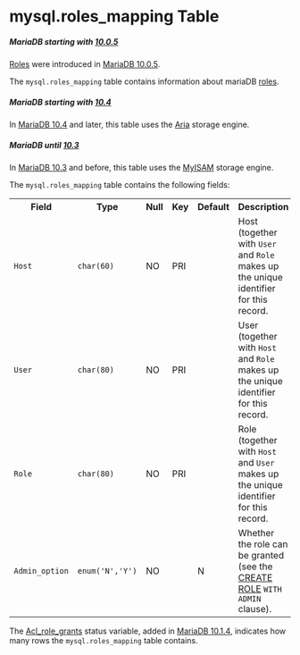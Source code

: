 # mysql.roles_mapping Table

##### MariaDB starting with [10.0.5](/kb/en/mariadb-1005-release-notes/)

[Roles](/mariadb-administration/user-server-security/user-account-management/roles/) were introduced in [MariaDB 10.0.5](/kb/en/mariadb-1005-release-notes/).

The `mysql.roles_mapping` table contains information about mariaDB [roles](/mariadb-administration/user-server-security/user-account-management/roles/).

##### MariaDB starting with [10.4](/kb/en/what-is-mariadb-104/)

In [MariaDB 10.4](/kb/en/what-is-mariadb-104/) and later, this table uses the [Aria](/columns-storage-engines-and-plugins/storage-engines/aria/) storage engine.

##### MariaDB until [10.3](/kb/en/what-is-mariadb-103/)

In [MariaDB 10.3](/kb/en/what-is-mariadb-103/) and before, this table uses the [MyISAM](/columns-storage-engines-and-plugins/storage-engines/myisam-storage-engine/) storage engine.

The `mysql.roles_mapping` table contains the following fields:

<table><tbody><tr><th>Field</th><th>Type</th><th>Null</th><th>Key</th><th>Default</th><th>Description</th></tr>
<tr><td><code>Host</code></td><td><code>char(60)</code></td><td>NO</td><td>PRI</td><td></td><td>Host (together with <code>User</code> and <code>Role</code> makes up the unique identifier for this record.</td></tr>
<tr><td><code>User</code></td><td><code>char(80)</code></td><td>NO</td><td>PRI</td><td></td><td>User (together with <code>Host</code> and <code>Role</code> makes up the unique identifier for this record.</td></tr>
<tr><td><code>Role</code></td><td><code>char(80)</code></td><td>NO</td><td>PRI</td><td></td><td>Role (together with <code>Host</code> and <code>User</code> makes up the unique identifier for this record.</td></tr>
<tr><td><code>Admin_option</code></td><td><code>enum('N','Y')</code></td><td>NO</td><td></td><td>N</td><td>Whether the role can be granted (see the <a href="/kb/en/create-role/">CREATE ROLE</a> <code>WITH ADMIN</code> clause).</td></tr>
</tbody></table>

The [Acl_role_grants](/kb/en/server-status-variables/#acl_role_grants) status variable, added in [MariaDB 10.1.4](/kb/en/mariadb-1014-release-notes/), indicates how many rows the `mysql.roles_mapping` table contains.